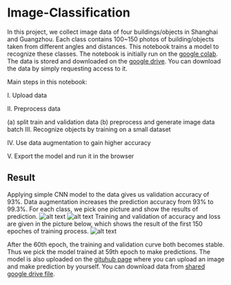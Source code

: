 # Image-Classification

In this project, we collect image data of four buildings/objects in Shanghai and Guangzhou. Each class contains 100~150 photos of building/objects taken from different angles and distances. This notebook trains a model to recognize these classes. The notebook is initially run on the [google colab](https://colab.research.google.com). The data is stored and downloaded on the [google drive](https://drive.google.com/file/d/1rj-RaymLVMJoZOrkxa2wt0h2-EoPrDVL/view?usp=sharing). You can download the data by simply requesting access to it.

Main steps in this notebook:

I. Upload data

II. Preprocess data

(a) split train and validation data
(b) preprocess and generate image data batch
III. Recognize objects by training on a small dataset

IV. Use data augmentation to gain higher accuracy

V. Export the model and run it in the browser

## Result

Applying simple CNN model to the data gives us validation accuracy of 93%.
Data augmentation increases the prediction accuracy from 93% to 99.3%.
For each class, we pick one picture and show the results of prediction.
![alt text](https://user-images.githubusercontent.com/79208856/113706860-ba411e00-9711-11eb-9e44-8b8e9f29fc4f.png)
![alt text](https://user-images.githubusercontent.com/79208856/113706875-bd3c0e80-9711-11eb-9ea0-953b07876123.png)
Training and validation of accuracy and loss are given in the picture below, which shows the result of the first 150 epoches of training process. 
![alt text](https://user-images.githubusercontent.com/79208856/113706292-18213600-9711-11eb-9eca-7788b2662948.png)

After the 60th epoch, the training and validation curve both becomes stable. Thus we pick the model trained at 59th epoch to make predictions. 
The model is also uploaded on the [gituhub page](https://xuan-he-97.github.io/index.html) where you can upload an image and make prediction by yourself. You can download data from [shared google drive file](https://drive.google.com/file/d/1rj-RaymLVMJoZOrkxa2wt0h2-EoPrDVL/view?usp=sharing).
